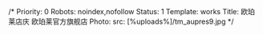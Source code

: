 /*
Priority: 0
Robots: noindex,nofollow
Status: 1
Template: works
Title: 欧珀莱店庆 欧珀莱官方旗舰店
Photo: 
  src: [%uploads%]/tm_aupres9.jpg
*/